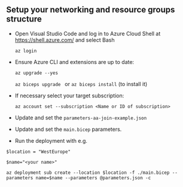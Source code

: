 ## Setup your networking and resource groups structure

- Open Visual Studio Code and log in to Azure Cloud Shell at https://shell.azure.com/ and select Bash

  `az login`

- Ensure Azure CLI and extensions are up to date:

  `az upgrade --yes`

  `az biceps upgrade ` or `az biceps install` (to install it)

- If necessary select your target subscription:
  
  `az account set --subscription <Name or ID of subscription>`

- Update and set the `parameters-aa-join-example.json`
- Update and set the `main.bicep` parameters.

- Run the deployment with e.g. 

`$location = "WestEurope"`

`$name="<your name>"`

`az deployment sub create --location $location -f ./main.bicep --parameters name=$name --parameters @parameters.json -c`